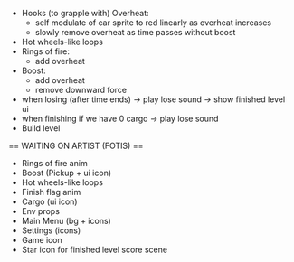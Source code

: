- Hooks (to grapple with)
Overheat:
	- self modulate of car sprite to red linearly as overheat increases
	- slowly remove overheat as time passes without boost
- Hot wheels-like loops
- Rings of fire:
	- add overheat
- Boost:
	- add overheat
	- remove downward force
- when losing (after time ends) -> play lose sound -> show finished level ui
- when finishing if we have 0 cargo -> play lose sound
- Build level

== WAITING ON ARTIST (FOTIS) ==
- Rings of fire anim
- Boost (Pickup + ui icon)
- Hot wheels-like loops
- Finish flag anim
- Cargo (ui icon)
- Env props
- Main Menu (bg + icons)
- Settings (icons)
- Game icon
- Star icon for finished level score scene
